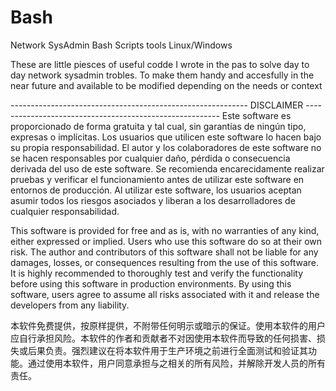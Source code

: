 # Bash
Network SysAdmin Bash Scripts tools Linux/Windows

These are little piesces of useful codde I wrote in the pas to solve day to day network sysadmin 
trobles. 
To make them handy and accesfully in the near future and available to be modified depending on the needs or context 





----------------------------------------------------------- DISCLAIMER --------------------------------------------------------
Este software es proporcionado de forma gratuita y tal cual, sin garantías de ningún tipo, expresas o implícitas. Los usuarios que utilicen este software lo hacen bajo su propia responsabilidad. El autor y los colaboradores de este software no se hacen responsables por cualquier daño, pérdida o consecuencia derivada del uso de este software. Se recomienda encarecidamente realizar pruebas y verificar el funcionamiento antes de utilizar este software en entornos de producción. Al utilizar este software, los usuarios aceptan asumir todos los riesgos asociados y liberan a los desarrolladores de cualquier responsabilidad.

This software is provided for free and as is, with no warranties of any kind, either expressed or implied. Users who use this software do so at their own risk. The author and contributors of this software shall not be liable for any damages, losses, or consequences resulting from the use of this software. It is highly recommended to thoroughly test and verify the functionality before using this software in production environments. By using this software, users agree to assume all risks associated with it and release the developers from any liability.

本软件免费提供，按原样提供，不附带任何明示或暗示的保证。使用本软件的用户应自行承担风险。本软件的作者和贡献者不对因使用本软件而导致的任何损害、损失或后果负责。强烈建议在将本软件用于生产环境之前进行全面测试和验证其功能。通过使用本软件，用户同意承担与之相关的所有风险，并解除开发人员的所有责任。
